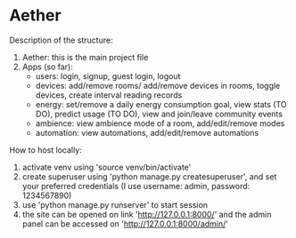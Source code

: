 # Aether

Description of the structure:
1. Aether: this is the main project file
2. Apps (so far): 
    - users: login, signup, guest login, logout
    - devices: add/remove rooms/ add/remove devices in rooms, toggle devices, create interval reading records
    - energy: set/remove a daily energy consumption goal, view stats (TO DO), predict usage (TO DO), view and join/leave community events
    - ambience: view ambience mode of a room, add/edit/remove modes
    - automation: view automations, add/edit/remove automations 


How to host locally:
1. activate venv using 'source venv/bin/activate'
2. create superuser using 'python manage.py createsuperuser', 
and set your preferred credentials (I use username: admin, password: 1234567890)
2. use 'python manage.py runserver' to start session
3. the site can be opened on link 'http://127.0.0.1:8000/' 
and the admin panel can be accessed on 'http://127.0.0.1:8000/admin/'
